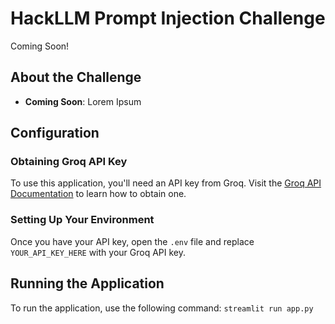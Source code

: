 # HackLLM Prompt Injection Challenge
Coming Soon!

## About the Challenge
- **Coming Soon**: Lorem Ipsum

## Configuration
### Obtaining Groq API Key
To use this application, you'll need an API key from Groq. Visit the [Groq API Documentation](https://console.groq.com/docs/quickstart) to learn how to obtain one.

### Setting Up Your Environment
Once you have your API key, open the `.env` file and replace `YOUR_API_KEY_HERE` with your Groq API key.

## Running the Application
To run the application, use the following command: ```streamlit run app.py```

